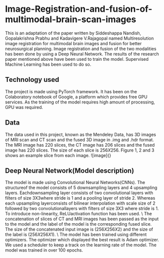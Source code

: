 # Image-Registration-and-fusion-of-multimodal-brain-scan-images

This is an adaptation of the paper written by Siddeshappa Nandish, Gopalakrishna Prabhu and Kadavigere V.Rajagopal 
named Multiresolution image registration for multimodal brain images and fusion for better neurosurgical 
planning. Image registration and fusion of the two modalities has been done by using a Deep Neural Network. 
The results of the research paper mentioned above have been used to train the model. Supervised Machine Learning 
has been used to do so. 

## Technology used
The project is made using PyTorch framework. It has been on the Colaboratory notebook of Google, a platform which 
provides free GPU services. As the training of the model requires high amount of processing, GPU was required.

## Data
The data used in this project, known as the Mendeley Data, has 3D images of MRI scan and CT scan and the fused 3D image 
in .img and .hdr format. The MRI image has 220 slices, the CT image has 206 slices and the fused image has 220 slices. 
The size of each slice is $256X256$. Figure 1, 2 and 3 shows an example slice from each image.
![image]{}

## Deep Neural Network(Model description)
The model is made using Convolutional Neural Networks(CNNs). The structureof the model consists of 5 downsampling layers 
and 4 upsampling layers. Eachdownsampling layer consists of two convolutional layers with filters of size 3X3where stride is
1 and a pooling layer of stride 2. Whereas each upsampling layerconsists of bilinear interpolation with scale size of 2 
followed by two convolutionallayers with filters of size 3X3 where stride is 1. To introduce non-linearity, ReLUactivation 
function has been used. \\
The concatenation of slices of CT and MRI images has been passed as the input to the model and the label of the model is the
corresponding fused slice. The size of the concatenated input image is $(256X256X2)$ and the size of the label is 
$(256X256X1)$.  \\
The model has been trained using different optimizers. The optimizer which displayed the best result is Adam optimizer. 
We used a scheduler to keep a track on the learning rate of the model. The model was trained in over 100 epochs.
